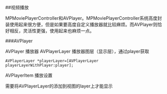 ##视频播放

MPMoviePlayerController和AVPlayer。MPMoviePlayerController系统高度封装使用起来很方便，但是如果要高度自定义播放器就比较麻烦。而AVPlayer则恰好相反，灵活性更强，使用起来也麻烦一点。

###AVPlayer

AVPlayer		播放器
AVPlayerLayer	播放器图层（显示层），通过player获取
```
AVPlayerLayer *playerLayer=[AVPlayerLayer playerLayerWithPlayer:player];
```

AVPlayerItem	播放设置

需要将AVPlayerLayer的添加到视图的layer上才能显示


